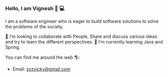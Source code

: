 ### Hello, I am Vignesh 👋 💻

I am a software engineer who is eager to build software solutions to solve the problems of the society.

👯 I’m looking to collaborate with People, Share and discuss various ideas and try to learn the different perspectives.
🌱 I’m currently learning Java and Spring.

You can find me around the web 🌎: 
- Email: svzvicky@gmail.com

<!--
**svzvicky/svzvicky** is a ✨ _special_ ✨ repository because its `README.md` (this file) appears on your GitHub profile.

Here are some ideas to get you started:

- 🔭 I’m currently working on ...
- 🌱 I’m currently learning ...
- 👯 I’m looking to collaborate on ...
- 🤔 I’m looking for help with ...
- 💬 Ask me about ...
- 📫 How to reach me: ...
- 😄 Pronouns: ...
- ⚡ Fun fact: ...
-->
